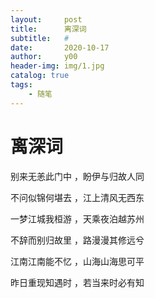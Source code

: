 ```yaml
---
layout:     post
title:      离深词
subtitle:   #
date:       2020-10-17
author:     y00
header-img: img/1.jpg
catalog: true
tags:
    - 随笔
---
```

# 离深词

别来无恙此门中 ，盼伊与归故人同

不问似锦何堪去 ，江上清风无西东

一梦江城我桓游 ，天乘夜泊越苏州

不辞而别归故里 ，路漫漫其修远兮

江南江南能不忆 ，山海山海思可平

昨日重现知遇时 ，若当来时必有知
